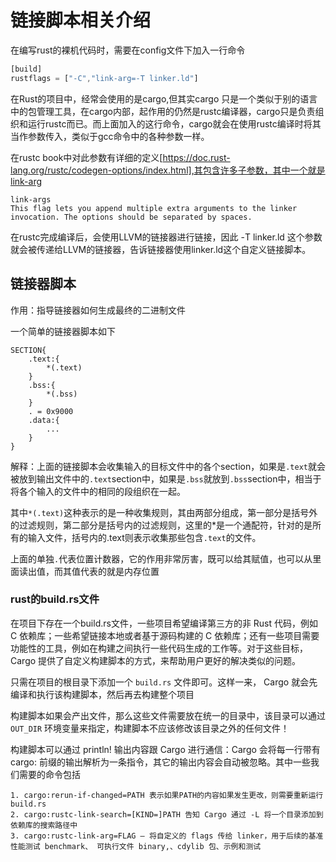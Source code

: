 # 链接脚本相关介绍



在编写rust的裸机代码时，需要在config文件下加入一行命令

```rust
[build]
rustflags = ["-C","link-arg=-T linker.ld"]
```

在Rust的项目中，经常会使用的是cargo,但其实cargo 只是一个类似于别的语言中的包管理工具，在cargo内部，起作用的仍然是rustc编译器，cargo只是负责组织和运行rustc而已。而上面加入的这行命令，cargo就会在使用rustc编译时将其当作参数传入，类似于gcc命令中的各种参数一样。

在rustc book中对此参数有详细的定义[https://doc.rust-lang.org/rustc/codegen-options/index.html],其包含许多子参数，其中一个就是link-arg

```
link-args
This flag lets you append multiple extra arguments to the linker invocation. The options should be separated by spaces.
```

在rustc完成编译后，会使用LLVM的链接器进行链接，因此 -T linker.ld 这个参数就会被传递给LLVM的链接器，告诉链接器使用linker.ld这个自定义链接脚本。



## 链接器脚本

作用：指导链接器如何生成最终的二进制文件

一个简单的链接器脚本如下

```
SECTION{
	.text:{
		*(.text)
	}
	.bss:{
		*(.bss)
	}
	. = 0x9000
	.data:{
		...
	}
}
```

解释：上面的链接脚本会收集输入的目标文件中的各个section，如果是`.text`就会被放到输出文件中的`.text`section中，如果是`.bss`就放到`.bss`section中，相当于将各个输入的文件中的相同的段组织在一起。

其中`*(.text)`这种表示的是一种收集规则，其由两部分组成，第一部分是括号外的过滤规则，第二部分是括号内的过滤规则，这里的*是一个通配符，针对的是所有的输入文件，括号内的.text则表示收集那些包含`.text`的文件。

上面的单独`.`代表位置计数器，它的作用非常厉害，既可以给其赋值，也可以从里面读出值，而其值代表的就是内存位置

### rust的build.rs文件

在项目下存在一个build.rs文件，一些项目希望编译第三方的非 Rust 代码，例如 C 依赖库；一些希望链接本地或者基于源码构建的 C 依赖库；还有一些项目需要功能性的工具，例如在构建之间执行一些代码生成的工作等。对于这些目标，Cargo 提供了自定义构建脚本的方式，来帮助用户更好的解决类似的问题。

只需在项目的根目录下添加一个 `build.rs` 文件即可。这样一来， Cargo 就会先编译和执行该构建脚本，然后再去构建整个项目

构建脚本如果会产出文件，那么这些文件需要放在统一的目录中，该目录可以通过 `OUT_DIR` 环境变量来指定，构建脚本不应该修改该目录之外的任何文件！

构建脚本可以通过 println! 输出内容跟 Cargo 进行通信：Cargo 会将每一行带有 cargo: 前缀的输出解析为一条指令，其它的输出内容会自动被忽略。其中一些我们需要的命令包括

```
1. cargo:rerun-if-changed=PATH 表示如果PATH的内容如果发生更改，则需要重新运行build.rs
2. cargo:rustc-link-search=[KIND=]PATH 告知 Cargo 通过 -L 将一个目录添加到依赖库的搜索路径中
3. cargo:rustc-link-arg=FLAG – 将自定义的 flags 传给 linker，用于后续的基准性能测试 benchmark、 可执行文件 binary,、cdylib 包、示例和测试
```

